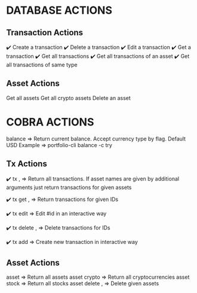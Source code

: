 # DATABASE ACTIONS

## Transaction Actions

✔️ Create a transaction
✔️ Delete a transaction
✔️ Edit a transaction
✔️ Get a transaction
✔️ Get all transactions
✔️ Get all transactions of an asset
✔️ Get all transactions of same type

## Asset Actions

Get all assets
Get all crypto assets
Delete an asset

# COBRA ACTIONS

balance => Return current balance. Accept currency type by flag. Default USD
Example => portfolio-cli balance -c try

## Tx Actions

✔️ tx <asset1>, <asset2> => Return all transactions. If asset names are given by additional arguments just return transactions for given assets

✔️ tx get <id>, <id2> => Return transactions for given IDs

✔️ tx edit <id> => Edit #id in an interactive way

✔️ tx delete <id>, <id2> => Delete transactions for IDs

✔️ tx add => Create new transaction in interactive way

## Asset Actions

asset => Return all assets
asset crypto => Return all cryptocurrencies
asset stock => Return all stocks
asset delete <asset>, <asset1> => Delete given assets
